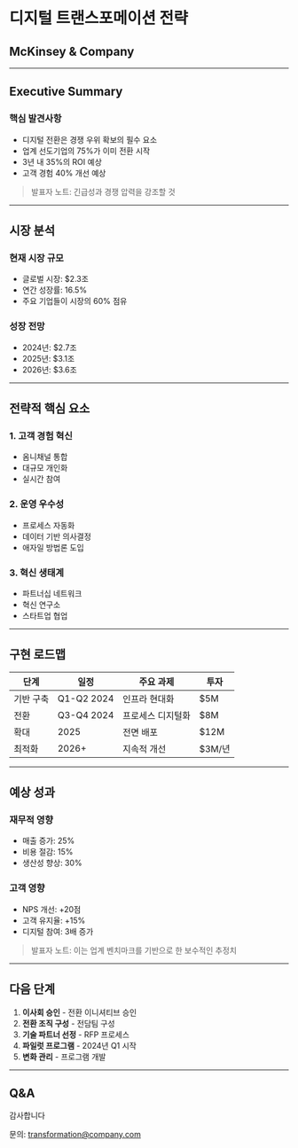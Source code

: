 # 디지털 트랜스포메이션 전략
## McKinsey & Company

---

## Executive Summary

### 핵심 발견사항
- 디지털 전환은 경쟁 우위 확보의 필수 요소
- 업계 선도기업의 75%가 이미 전환 시작
- 3년 내 35%의 ROI 예상
- 고객 경험 40% 개선 예상

> 발표자 노트: 긴급성과 경쟁 압력을 강조할 것

---

## 시장 분석

### 현재 시장 규모
- 글로벌 시장: $2.3조
- 연간 성장률: 16.5%
- 주요 기업들이 시장의 60% 점유

### 성장 전망
- 2024년: $2.7조
- 2025년: $3.1조
- 2026년: $3.6조

---

## 전략적 핵심 요소

### 1. 고객 경험 혁신
- 옴니채널 통합
- 대규모 개인화
- 실시간 참여

### 2. 운영 우수성
- 프로세스 자동화
- 데이터 기반 의사결정
- 애자일 방법론 도입

### 3. 혁신 생태계
- 파트너십 네트워크
- 혁신 연구소
- 스타트업 협업

---

## 구현 로드맵

| 단계 | 일정 | 주요 과제 | 투자 |
|------|------|----------|------|
| 기반 구축 | Q1-Q2 2024 | 인프라 현대화 | $5M |
| 전환 | Q3-Q4 2024 | 프로세스 디지털화 | $8M |
| 확대 | 2025 | 전면 배포 | $12M |
| 최적화 | 2026+ | 지속적 개선 | $3M/년 |

---

## 예상 성과

### 재무적 영향
- 매출 증가: 25%
- 비용 절감: 15%
- 생산성 향상: 30%

### 고객 영향
- NPS 개선: +20점
- 고객 유지율: +15%
- 디지털 참여: 3배 증가

> 발표자 노트: 이는 업계 벤치마크를 기반으로 한 보수적인 추정치

---

## 다음 단계

1. **이사회 승인** - 전환 이니셔티브 승인
2. **전환 조직 구성** - 전담팀 구성
3. **기술 파트너 선정** - RFP 프로세스
4. **파일럿 프로그램** - 2024년 Q1 시작
5. **변화 관리** - 프로그램 개발

---

## Q&A

감사합니다

문의: transformation@company.com